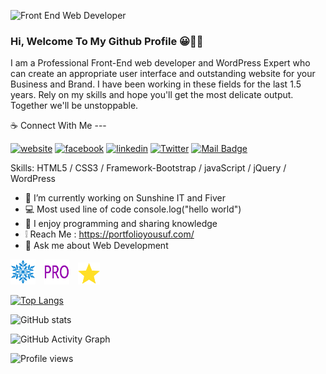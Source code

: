 

![Front End Web Developer](https://scontent.fdac14-1.fna.fbcdn.net/v/t39.30808-6/247981265_292431946082425_5517745048174941980_n.jpg?_nc_cat=103&_nc_rgb565=1&ccb=1-5&_nc_sid=730e14&_nc_ohc=tBEqM8pZSSoAX_GEJct&_nc_ht=scontent.fdac14-1.fna&oh=03147ff5c2053ec293835a5adda53c48&oe=61940915)
### Hi,  Welcome To My Github Profile 😀🙂🖤

I am a Professional Front-End web developer and WordPress Expert who can create an appropriate user interface and outstanding website for your Business and Brand. I have been working in these fields for the last 1.5 years.
Rely on my skills and hope you'll get the most delicate output. Together we'll be unstoppable.



☕ Connect With Me ---

 [<img src='https://images.squarespace-cdn.com/content/v1/533361cce4b0f4b356806ce8/1421530766959-AODZLBM9HL4JWQCXDGOP/Resume+Icon.png?format=750w' alt='website' height='40'>](http://portfolioyousuf.com/) [<img src='https://camo.githubusercontent.com/2d1ffa69dd491ebeca01b2098cf8233dd09950ff5895abccd5b455ca442abc59/68747470733a2f2f696d672e736869656c64732e696f2f62616467652f46616365626f6f6b2d3138373746323f7374796c653d666f722d7468652d6261646765266c6f676f3d66616365626f6f6b266c6f676f436f6c6f723d7768697465' alt='facebook' height='40'>](https://www.facebook.com/yousufj95/)  [<img src='https://camo.githubusercontent.com/a80d00f23720d0bc9f55481cfcd77ab79e141606829cf16ec43f8cacc7741e46/68747470733a2f2f696d672e736869656c64732e696f2f62616467652f4c696e6b6564496e2d3030373742353f7374796c653d666f722d7468652d6261646765266c6f676f3d6c696e6b6564696e266c6f676f436f6c6f723d7768697465' alt='linkedin' height='40'>](https://www.linkedin.com/in/https://www.linkedin.com//)  [<img src='https://camo.githubusercontent.com/5d03c86f6a75f7cbe80d135d9162fbf6dc46a31253cf30a8e9bb8279b4d574d3/68747470733a2f2f696d672e736869656c64732e696f2f62616467652f547769747465722d3144413146323f7374796c653d666f722d7468652d6261646765266c6f676f3d74776974746572266c6f676f436f6c6f723d7768697465' alt='Twitter' height='40'>](https://twitter.com/JamilYousufj95/) 
<a href="mailto:yousufj95@gmail.com"><img src="https://camo.githubusercontent.com/571384769c09e0c66b45e39b5be70f68f552db3e2b2311bc2064f0d4a9f5983b/68747470733a2f2f696d672e736869656c64732e696f2f62616467652f476d61696c2d4431343833363f7374796c653d666f722d7468652d6261646765266c6f676f3d676d61696c266c6f676f436f6c6f723d7768697465"   height='40' alt="Mail Badge" data-canonical-src="https://img.shields.io/badge/Gmail-D14836?style=for-the-badge&amp;logo=gmail&amp;logoColor=white" style="max-width: 100%;"></a>

Skills: HTML5 / CSS3 / Framework-Bootstrap / javaScript / jQuery / WordPress 

- 🔭 I’m currently working on Sunshine IT and Fiver
- 💻 Most used line of code console.log("hello world")
- 🖤 I enjoy programming and sharing knowledge
- ❕  Reach Me : https://portfolioyousuf.com/
- 💬 Ask me about Web Development 

 



<a href='https://archiveprogram.github.com/'><img src='https://raw.githubusercontent.com/acervenky/animated-github-badges/master/assets/acbadge.gif' width='40' height='40'></a> <a href='https://github.com/pricing'><img src='https://raw.githubusercontent.com/acervenky/animated-github-badges/master/assets/pro.gif' width='40' height='40'></a> <a href='https://stars.github.com/'><img src='https://raw.githubusercontent.com/acervenky/animated-github-badges/master/assets/starbadge.gif' width='35' height='35'></a> 

[![Top Langs](https://github-readme-stats.vercel.app/api/top-langs/?username=yousufj960)](https://github.com/anuraghazra/github-readme-stats)

![GitHub stats](https://github-readme-stats.vercel.app/api?username=yousufj960&show_icons=true&count_private=true)  

![GitHub Activity Graph](https://activity-graph.herokuapp.com/graph?username=yousufj960)  

![Profile views](https://gpvc.arturio.dev/yousufj960)  
